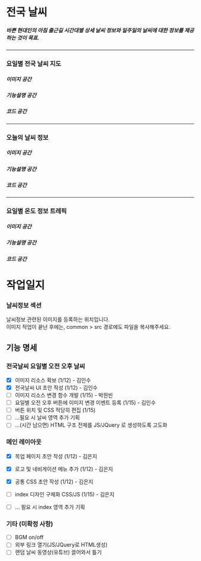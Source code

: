 # 전국 날씨
##### 바쁜 현대인의 아침 출근길 시간대별 상세 날씨 정보와 일주일의 날씨에 대한 정보를 제공하는 것이 목표.
---
### 요일별 전국 날씨 지도
##### 이미지 공간  
##### 기능설명 공간  
##### 코드 공간  
---
### 오늘의 날씨 정보
##### 이미지 공간  
##### 기능설명 공간  
##### 코드 공간  
---
### 요일별 온도 정보 트레픽
##### 이미지 공간  
##### 기능설명 공간  
##### 코드 공간  


# 작업일지

### 날씨정보 섹션
날씨정보 관련된 이미지를 등록하는 위치입니다.  
이미지 작업이 끝난 후에는, common > src 경로에도 파일을 복사해주세요.

## 기능 명세
### 전국날씨 요일별 오전 오후 날씨
- [x] 이미지 리소스 확보 (1/12)  - 김인수
- [x] 전국날씨 UI 초안 작성 (1/12) - 김인수
- [ ] 이미지 리소스 변경 함수 개발 (1/15) - 박원빈
- [ ] 요일별 오전 오후 버튼에 이미지 변경 이벤트 등록 (1/15) - 김인수
- [ ] 버튼 위치 및 CSS 적당히 편집 (1/15)
- [ ] ...필요 시 날씨 영역 추가 기획
- [ ] ...(시간 남으면) HTML 구조 전체를 JS/JQuery 로 생성하도록 고도화

### 메인 레이아웃
- [x] 목업 페이지 초안 작성 (1/12) - 김은지
- [x] 로고 및 네비게이션 메뉴 추가 (1/12) - 김은지
- [x] 공통 CSS 초안 작성 (1/12) - 김은지
- [ ] index 디자인 구체화 CSS/JS (1/15) - 김은지
- [ ] ... 필요 시 index 영역 추가 기획


### 기타 (미확정 사항)
- [ ] BGM on/off
- [ ] 외부 링크 열기(JS/JQuery로 HTML생성)
- [ ] 랜덤 날씨 동영상(유튜브) 끌어와서 틀기
